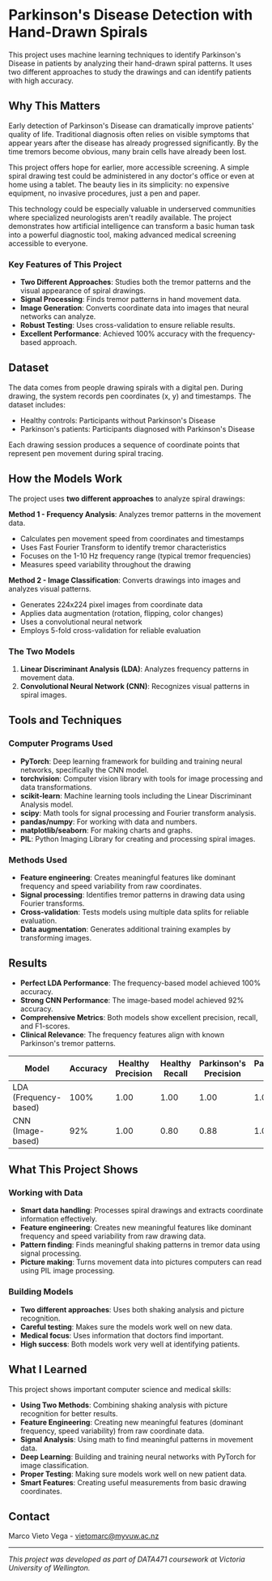 # Parkinson's Disease Detection with Hand-Drawn Spirals

This project uses machine learning techniques to identify Parkinson's Disease in patients by analyzing their hand-drawn spiral patterns. It uses two different approaches to study the drawings and can identify patients with high accuracy.

## Why This Matters

Early detection of Parkinson's Disease can dramatically improve patients' quality of life. Traditional diagnosis often relies on visible symptoms that appear years after the disease has already progressed significantly. By the time tremors become obvious, many brain cells have already been lost.

This project offers hope for earlier, more accessible screening. A simple spiral drawing test could be administered in any doctor's office or even at home using a tablet. The beauty lies in its simplicity: no expensive equipment, no invasive procedures, just a pen and paper.

This technology could be especially valuable in underserved communities where specialized neurologists aren't readily available. The project demonstrates how artificial intelligence can transform a basic human task into a powerful diagnostic tool, making advanced medical screening accessible to everyone.

### Key Features of This Project

- **Two Different Approaches**: Studies both the tremor patterns and the visual appearance of spiral drawings.
- **Signal Processing**: Finds tremor patterns in hand movement data.
- **Image Generation**: Converts coordinate data into images that neural networks can analyze.
- **Robust Testing**: Uses cross-validation to ensure reliable results.
- **Excellent Performance**: Achieved 100% accuracy with the frequency-based approach.

## Dataset

The data comes from people drawing spirals with a digital pen. During drawing, the system records pen coordinates (x, y) and timestamps. The dataset includes:

- Healthy controls: Participants without Parkinson's Disease
- Parkinson's patients: Participants diagnosed with Parkinson's Disease

Each drawing session produces a sequence of coordinate points that represent pen movement during spiral tracing.

## How the Models Work

The project uses **two different approaches** to analyze spiral drawings:

**Method 1 - Frequency Analysis**: Analyzes tremor patterns in the movement data.

- Calculates pen movement speed from coordinates and timestamps
- Uses Fast Fourier Transform to identify tremor characteristics
- Focuses on the 1-10 Hz frequency range (typical tremor frequencies)
- Measures speed variability throughout the drawing

**Method 2 - Image Classification**: Converts drawings into images and analyzes visual patterns.

- Generates 224x224 pixel images from coordinate data
- Applies data augmentation (rotation, flipping, color changes)
- Uses a convolutional neural network
- Employs 5-fold cross-validation for reliable evaluation

### The Two Models

1. **Linear Discriminant Analysis (LDA)**: Analyzes frequency patterns in movement data.
2. **Convolutional Neural Network (CNN)**: Recognizes visual patterns in spiral images.

## Tools and Techniques

### Computer Programs Used

- **PyTorch**: Deep learning framework for building and training neural networks, specifically the CNN model.
- **torchvision**: Computer vision library with tools for image processing and data transformations.
- **scikit-learn**: Machine learning tools including the Linear Discriminant Analysis model.
- **scipy**: Math tools for signal processing and Fourier transform analysis.
- **pandas/numpy**: For working with data and numbers.
- **matplotlib/seaborn**: For making charts and graphs.
- **PIL**: Python Imaging Library for creating and processing spiral images.

### Methods Used

- **Feature engineering**: Creates meaningful features like dominant frequency and speed variability from raw coordinates.
- **Signal processing**: Identifies tremor patterns in drawing data using Fourier transforms.
- **Cross-validation**: Tests models using multiple data splits for reliable evaluation.
- **Data augmentation**: Generates additional training examples by transforming images.

## Results

- **Perfect LDA Performance**: The frequency-based model achieved 100% accuracy.
- **Strong CNN Performance**: The image-based model achieved 92% accuracy.
- **Comprehensive Metrics**: Both models show excellent precision, recall, and F1-scores.
- **Clinical Relevance**: The frequency features align with known Parkinson's tremor patterns.

| Model                 | Accuracy | Healthy Precision | Healthy Recall | Parkinson's Precision | Parkinson's Recall |
| --------------------- | -------- | ----------------- | -------------- | --------------------- | ------------------ |
| LDA (Frequency-based) | 100%     | 1.00              | 1.00           | 1.00                  | 1.00               |
| CNN (Image-based)     | 92%      | 1.00              | 0.80           | 0.88                  | 1.00               |

## What This Project Shows

### Working with Data

- **Smart data handling**: Processes spiral drawings and extracts coordinate information effectively.
- **Feature engineering**: Creates new meaningful features like dominant frequency and speed variability from raw drawing data.
- **Pattern finding**: Finds meaningful shaking patterns in tremor data using signal processing.
- **Picture making**: Turns movement data into pictures computers can read using PIL image processing.

### Building Models

- **Two different approaches**: Uses both shaking analysis and picture recognition.
- **Careful testing**: Makes sure the models work well on new data.
- **Medical focus**: Uses information that doctors find important.
- **High success**: Both models work very well at identifying patients.

## What I Learned

This project shows important computer science and medical skills:

- **Using Two Methods**: Combining shaking analysis with picture recognition for better results.
- **Feature Engineering**: Creating new meaningful features (dominant frequency, speed variability) from raw coordinate data.
- **Signal Analysis**: Using math to find meaningful patterns in movement data.
- **Deep Learning**: Building and training neural networks with PyTorch for image classification.
- **Proper Testing**: Making sure models work well on new patient data.
- **Smart Features**: Creating useful measurements from basic drawing coordinates.

## Contact

Marco Vieto Vega - [vietomarc@myvuw.ac.nz](mailto:vietomarc@myvuw.ac.nz)

---

_This project was developed as part of DATA471 coursework at Victoria University of Wellington._
